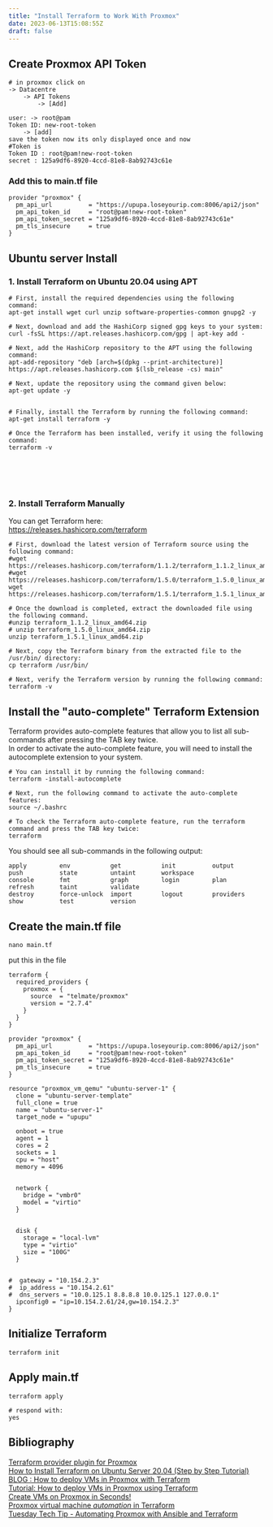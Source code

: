 ```yaml
---
title: "Install Terraform to Work With Proxmox"
date: 2023-06-13T15:08:55Z
draft: false
---
```


## Create Proxmox API Token
```
# in proxmox click on
-> Datacentre
	-> API Tokens
		-> [Add]

user: -> root@pam
Token ID: new-root-token
	-> [add]
save the token now its only displayed once and now
#Token is 
Token ID : root@pam!new-root-token
secret : 125a9df6-8920-4ccd-81e8-8ab92743c61e

```

### Add this to main.tf file
```
provider "proxmox" {
  pm_api_url          = "https://upupa.loseyourip.com:8006/api2/json"
  pm_api_token_id     = "root@pam!new-root-token"
  pm_api_token_secret = "125a9df6-8920-4ccd-81e8-8ab92743c61e"
  pm_tls_insecure     = true
}

```

## Ubuntu server Install

### 1. Install Terraform on Ubuntu 20.04 using APT
```
# First, install the required dependencies using the following command:
apt-get install wget curl unzip software-properties-common gnupg2 -y

# Next, download and add the HashiCorp signed gpg keys to your system:
curl -fsSL https://apt.releases.hashicorp.com/gpg | apt-key add -

# Next, add the HashiCorp repository to the APT using the following command:
apt-add-repository "deb [arch=$(dpkg --print-architecture)] https://apt.releases.hashicorp.com $(lsb_release -cs) main"

# Next, update the repository using the command given below:
apt-get update -y


# Finally, install the Terraform by running the following command:
apt-get install terraform -y

# Once the Terraform has been installed, verify it using the following command:
terraform -v






```

### 2. Install Terraform Manually
You can	get Terraform here: \
https://releases.hashicorp.com/terraform
```
# First, download the latest version of Terraform source using the following command:
#wget https://releases.hashicorp.com/terraform/1.1.2/terraform_1.1.2_linux_amd64.zip
#wget https://releases.hashicorp.com/terraform/1.5.0/terraform_1.5.0_linux_amd64.zip
wget https://releases.hashicorp.com/terraform/1.5.1/terraform_1.5.1_linux_amd64.zip

# Once the download is completed, extract the downloaded file using the following command.
#unzip terraform_1.1.2_linux_amd64.zip
# unzip terraform_1.5.0_linux_amd64.zip
unzip terraform_1.5.1_linux_amd64.zip

# Next, copy the Terraform binary from the extracted file to the /usr/bin/ directory:
cp terraform /usr/bin/

# Next, verify the Terraform version by running the following command:
terraform -v

```
## Install the "auto-complete" Terraform Extension
Terraform provides auto-complete features that allow you to list all sub-commands after pressing the TAB key twice. \
In order to activate the auto-complete feature, you will need to install the autocomplete extension to your system.


```
# You can install it by running the following command:
terraform -install-autocomplete

# Next, run the following command to activate the auto-complete features:
source ~/.bashrc

# To check the Terraform auto-complete feature, run the terraform command and press the TAB key twice:
terraform
```
You should see all sub-commands in the following output:

```
apply         env           get           init          output        push          state         untaint       workspace
console       fmt           graph         login         plan          refresh       taint         validate
destroy       force-unlock  import        logout        providers     show          test          version

```



## Create the main.tf file
```
nano main.tf
```

put this in the file
```
terraform {
  required_providers {
    proxmox = {
      source  = "telmate/proxmox"
      version = "2.7.4"
    }
  }
}

provider "proxmox" {
  pm_api_url          = "https://upupa.loseyourip.com:8006/api2/json"
  pm_api_token_id     = "root@pam!new-root-token"
  pm_api_token_secret = "125a9df6-8920-4ccd-81e8-8ab92743c61e"
  pm_tls_insecure     = true
}

resource "proxmox_vm_qemu" "ubuntu-server-1" {
  clone = "ubuntu-server-template"
  full_clone = true
  name = "ubuntu-server-1"
  target_node = "upupu"

  onboot = true
  agent = 1
  cores = 2
  sockets = 1
  cpu = "host"
  memory = 4096


  network {
    bridge = "vmbr0"
    model = "virtio"
  }


  disk {
    storage = "local-lvm"
    type = "virtio"
    size = "100G"
  }


#  gateway = "10.154.2.3"
#  ip_address = "10.154.2.61"
#  dns_servers = "10.0.125.1 8.8.8.8 10.0.125.1 127.0.0.1"
  ipconfig0 = "ip=10.154.2.61/24,gw=10.154.2.3"
}

```

## Initialize Terraform
```
terraform init
```

## Apply main.tf
```
terraform apply

# respond with: 
yes
```


## Bibliography

[Terraform provider plugin for Proxmox](https://github.com/Telmate/terraform-provider-proxmox) \
[How to Install Terraform on Ubuntu Server 20.04 (Step by Step Tutorial)](https://cloudinfrastructureservices.co.uk/how-to-install-terraform-on-ubuntu-server-20-04/) \
[BLOG :     How to deploy VMs in Proxmox with Terraform](https://austinsnerdythings.com/2021/09/01/how-to-deploy-vms-in-proxmox-with-terraform/) \
[Tutorial: How to deploy VMs in Proxmox using Terraform](https://www.youtube.com/watch?v=UXXIl421W8g&list=WL&index=2&t=1113s) \
[Create VMs on Proxmox in Seconds!](https://www.youtube.com/watch?v=1nf3WOEFq1Y&list=WL&index=2&t=1328s) \
[Proxmox virtual machine *automation* in Terraform](https://www.youtube.com/watch?v=dvyeoDBUtsU&list=WL&index=4) \
[Tuesday Tech Tip - Automating Proxmox with Ansible and Terraform](https://www.youtube.com/watch?v=OkJAPc9Xo5Q&t=40s)
